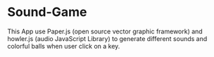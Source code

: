 # Sound-Game
This App use Paper.js (open source vector graphic framework) 
and howler.js (audio JavaScript Library) to generate different sounds
and colorful balls when user click on a key.